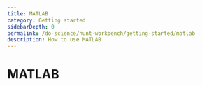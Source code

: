 ```yaml
---
title: MATLAB
category: Getting started
sidebarDepth: 0
permalink: /do-science/hunt-workbench/getting-started/matlab
description: How to use MATLAB
---
```


# MATLAB

<!-- 

- how does it work with MATLAB License
- tips for MATLAB usage
- https://blogs.mathworks.com/matlab/2023/01/30/official-mathworks-matlab-kernel-for-jupyter-released/

-->
